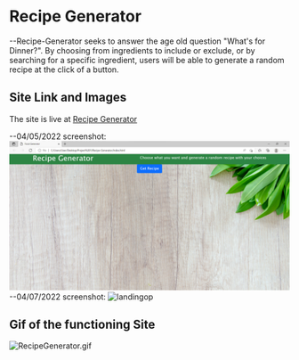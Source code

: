 # Recipe Generator
--Recipe-Generator seeks to answer the age old question "What's for Dinner?".  By choosing from ingredients to include or exclude, or by searching for a specific ingredient, users will be able to generate a random recipe at the click of a button.
## Site Link and Images
The site is live at [Recipe Generator](https://wmskillas.github.io/Recipe-Generator/)

--04/05/2022 screenshot: ![image](./img/Screenshot%202022-04-05%20141736.png)
--04/07/2022 screenshot: ![landingop](./img/updated%20landing%20page.png)

## Gif of the functioning Site
![RecipeGenerator.gif](./img/Recipe-Generator.gif)